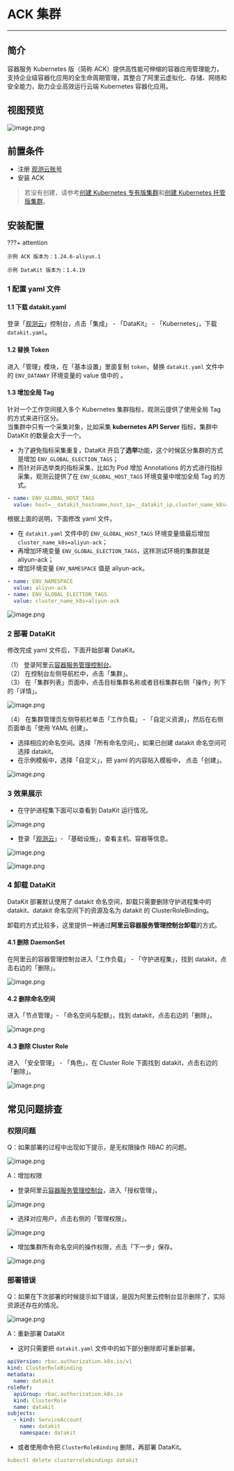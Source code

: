 # ACK 集群

---

## 简介

容器服务 Kubernetes 版（简称 ACK）提供高性能可伸缩的容器应用管理能力，支持企业级容器化应用的全生命周期管理，其整合了阿里云虚拟化、存储、网络和安全能力，助力企业高效运行云端 Kubernetes 容器化应用。

## 视图预览

![image.png](../../imgs/aliyun-ack-10.png)

## 前置条件

- 注册 [观测云账号](https://www.guance.com/)
- 安装 ACK 
> 若没有创建，请参考[创建 Kubernetes 专有版集群](https://help.aliyun.com/document_detail/86488.htm#task-skz-qwk-qfb)和[创建 Kubernetes 托管版集群](https://help.aliyun.com/document_detail/95108.htm#task-skz-qwk-qfb)。

## 安装配置

???+ attention

    示例 ACK 版本为：1.24.6-aliyun.1
    
    示例 DataKit 版本为：1.4.19

### 1 配置 yaml 文件

#### 1.1 下载 datakit.yaml

登录「[观测云](https://console.guance.com/)」控制台，点击「集成」 - 「DataKit」 - 「Kubernetes」，下载 `datakit.yaml`。

#### 1.2 替换 Token

进入「管理」模块，在「基本设置」里面复制 `token`，替换 `datakit.yaml` 文件中的 `ENV_DATAWAY` 环境变量的 value 值中的 <your-token>。

#### 1.3 增加全局 Tag

针对一个工作空间接入多个 Kubernetes 集群指标，观测云提供了使用全局 Tag 的方式来进行区分。<br />
当集群中只有一个采集对象，比如采集 **kubernetes API Server** 指标，集群中 DataKit 的数量会大于一个。

- 为了避免指标采集重复，DataKit 开启了**选举**功能，这个时候区分集群的方式是增加 `ENV_GLOBAL_ELECTION_TAGS`；
- 而针对非选举类的指标采集，比如为 Pod 增加 Annotations 的方式进行指标采集，观测云提供了在 `ENV_GLOBAL_HOST_TAGS` 环境变量中增加全局 Tag 的方式。


```yaml
- name: ENV_GLOBAL_HOST_TAGS
  value: host=__datakit_hostname,host_ip=__datakit_ip,cluster_name_k8s=aliyun-ack
```

根据上面的说明，下面修改 yaml 文件。

- 在 `datakit.yaml` 文件中的 `ENV_GLOBAL_HOST_TAGS` 环境变量值最后增加 `cluster_name_k8s=aliyun-ack`；
- 再增加环境变量 `ENV_GLOBAL_ELECTION_TAGS`，这样测试环境的集群就是 aliyun-ack；
- 增加环境变量 `ENV_NAMESPACE` 值是 aliyun-ack。

```yaml
- name: ENV_NAMESPACE
  value: aliyun-ack
- name: ENV_GLOBAL_ELECTION_TAGS
  value: cluster_name_k8s=aliyun-ack
```

![image.png](../../imgs/aliyun-ack-1.png)

### 2 部署 DataKit

修改完成 yaml 文件后，下面开始部署 DataKit。 

（1） 登录阿里云[容器服务管理控制台](https://cs.console.aliyun.com/?spm=a2c4g.11186623.0.0.1b483e068AVz8k)。 <br/>
（2） 在控制台左侧导航栏中，点击「集群」。 <br/>
（3） 在「集群列表」页面中，点击目标集群名称或者目标集群右侧「操作」列下的「详情」。 <br/>

![image.png](../../imgs/aliyun-ack-2.png)

（4） 在集群管理页左侧导航栏单击「工作负载」 - 「自定义资源」，然后在右侧页面单击「使用 YAML 创建」。

- 选择相应的命名空间。选择「所有命名空间」，如果已创建 datakit 命名空间可选择 datakit。
- 在示例模板中，选择「自定义」，把 yaml 的内容贴入模板中， 点击「创建」。

![image.png](../../imgs/aliyun-ack-3.png)

### 3 效果展示

- 在守护进程集下面可以查看到 DataKit 运行情况。

![image.png](../../imgs/aliyun-ack-4.png)

- 登录「[观测云](https://console.guance.com/)」- 「基础设施」，查看主机、容器等信息。

![image.png](../../imgs/aliyun-ack-9.png)

![image.png](../../imgs/aliyun-ack-10.png)

### 4 卸载 DataKit

DataKit 部署默认使用了 datakit 命名空间，卸载只需要删除守护进程集中的 datakit、datakit 命名空间下的资源及名为 datakit 的 ClusterRoleBinding。

卸载的方式比较多，这里提供一种通过**阿里云容器服务管理控制台卸载**的方式。

#### 4.1 删除 DaemonSet

在阿里云的容器管理控制台进入「工作负载」 - 「守护进程集」，找到 datakit，点击右边的「删除」。

![image.png](../../imgs/aliyun-ack-5.png)

#### 4.2 删除命名空间

进入「节点管理」- 「命名空间与配额」，找到 datakit，点击右边的「删除」。

![image.png](../../imgs/aliyun-ack-6.png)


#### 4.3 删除 Cluster Role

进入 「安全管理」 - 「角色」，在 Cluster Role 下面找到 datakit，点击右边的「删除」。

![image.png](../../imgs/aliyun-ack-7.png)


## 常见问题排查

### 权限问题

Q：如果部署的过程中出现如下提示，是无权限操作 RBAC 的问题。

![image.png](../../imgs/aliyun-ack-11.png)

A：增加权限

- 登录阿里云[容器服务管理控制台](https://cs.console.aliyun.com/?spm=a2c4g.11186623.0.0.1b483e068AVz8k)，进入「授权管理」。

![image.png](../../imgs/aliyun-ack-12.png)

- 选择对应用户，点击右侧的「管理权限」。

![image.png](../../imgs/aliyun-ack-13.png)

- 增加集群所有命名空间的操作权限，点击「下一步」保存。

![image.png](../../imgs/aliyun-ack-14.png)


### 部署错误

Q：如果在下次部署的时候提示如下错误，是因为阿里云控制台显示删除了，实际资源还存在的情况。

![image.png](../../imgs/aliyun-ack-8.png)

A：重新部署 DataKit

- 这时只需要把 `datakit.yaml` 文件中的如下部分删除即可重新部署。

```yaml
apiVersion: rbac.authorization.k8s.io/v1
kind: ClusterRoleBinding
metadata:
  name: datakit
roleRef:
  apiGroup: rbac.authorization.k8s.io
  kind: ClusterRole
  name: datakit
subjects:
  - kind: ServiceAccount
    name: datakit
    namespace: datakit
```

- 或者使用命令把 `ClusterRoleBinding` 删除，再部署 DataKit。

```yaml
kubectl delete clusterrolebindings datakit
```
